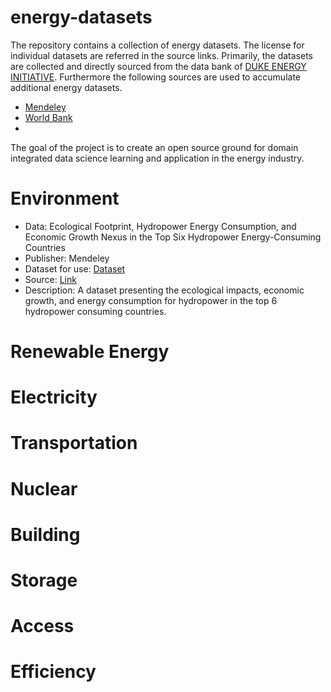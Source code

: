 # energy-datasets
The repository contains a collection of energy datasets. The license for individual datasets are referred in the source links. Primarily, the datasets are collected and directly sourced from the data bank of [DUKE ENERGY INITIATIVE](https://energy.duke.edu/research/energy-data/resources). Furthermore the following sources are used to accumulate additional energy datasets.

* [Mendeley](https://data.mendeley.com/)
* [World Bank](https://datacatalog.worldbank.org/home)
* 

The goal of the project is to create an open source ground for domain integrated data science learning and application in the energy industry.



# Environment

* Data: Ecological Footprint, Hydropower Energy Consumption, and Economic Growth Nexus in the Top Six Hydropower Energy-Consuming Countries
* Publisher: Mendeley
* Dataset for use: [Dataset](https://github.com/siddique1729/energy-datasets/blob/main/Electricity/Hydro-EF%20dataset.xlsx)
* Source: [Link](https://data.mendeley.com/datasets/6cm67khddr/1)
* Description: A dataset presenting the ecological impacts, economic growth, and energy consumption for hydropower in the top 6 hydropower consuming countries.

# Renewable Energy
# Electricity
# Transportation
# Nuclear
# Building
# Storage
# Access
# Efficiency

